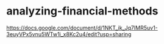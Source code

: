# analyzing-financial-methods
https://docs.google.com/document/d/1NKT_ik_Jq7IMR5uv1-3euyVPx5vnu5WTw1i_x8Kc2u4/edit?usp=sharing

